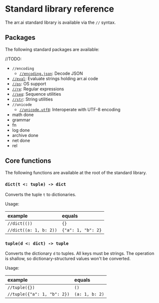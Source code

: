 # Standard library reference

The arr.ai standard library is available via the `//` syntax.

## Packages

The following standard packages are available:

//TODO:
- `//encoding`
  - [`//encoding.json`](std-encoding-json.md): Decode JSON
- [`//eval`](std-eval.md): Evaluate strings holding arr.ai code
- [`//os`](std-os.md): OS support
- [`//re`](std-re.md): Regular expressions
- [`//seq`](std-seq.md): Sequence utilities
- [`//str`](std-str.md): String utilities
- `//unicode`
  - [`//unicode.utf8`](std-unicode-utf8.md): Interoperate with UTF-8 encoding
- math done
- grammar
- fn
- log done
- archive done
- net done
- rel

## Core functions

The following functions are available at the root of the standard library.

### `dict(t <: tuple) -> dict`

Converts the tuple `t` to dictionaries.

Usage:

| example | equals |
|:-|:-|
|`//dict(())` | `{}` |
| `//dict((a: 1, b: 2))` | `{"a": 1, "b": 2}` |

### `tuple(d <: dict) -> tuple`

Converts the dictionary `d` to tuples. All keys must be strings. The
operation is shallow, so dictionary-structured values won't be converted.

Usage:

| example | equals |
|:-|:-|
|`//tuple({})` | `()`|
| `//tuple({"a": 1, "b": 2})` | `(a: 1, b: 2)` |
